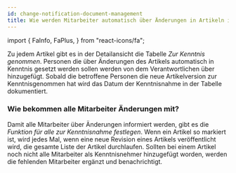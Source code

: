 ```yaml
---
id: change-notification-document-management
title: Wie werden Mitarbeiter automatisch über Änderungen in Artikeln informiert?
---
```


import {
FaInfo,
FaPlus,
} from "react-icons/fa";

Zu jedem Artikel gibt es in der Detailansicht die Tabelle _<FaInfo/>Zur Kenntnis genommen_. Personen die über Änderungen des Artikels automatisch in Kenntnis gesetzt werden sollen werden von dem Verantwortlichen über <code><FaPlus/></code> hinzugefügt.
Sobald die betroffene Personen die neue Artikelversion zur Kenntnisgenommen hat wird das Datum der Kenntnisnahme in der Tabelle dokumentiert.

### Wie bekommen alle Mitarbeiter Änderungen mit?

Damit alle Mitarbeiter über Änderungen informiert werden, gibt es die _Funktion für alle zur Kenntnisnahme festlegen_. Wenn ein Artikel so markiert ist, wird jedes Mal, wenn eine neue Revision eines Artikels veröffentlicht wird, die gesamte Liste der Artikel durchlaufen. Sollten bei einem Artikel noch nicht alle Mitarbeiter als Kenntnisnehmer hinzugefügt worden, werden die fehlenden Mitarbeiter ergänzt und benachrichtigt.

